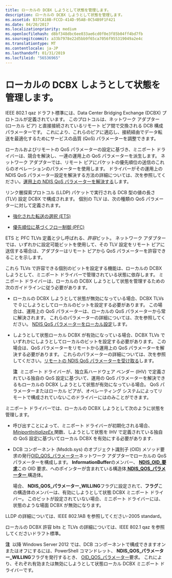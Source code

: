 ```yaml
---
title: ローカルの DCBX しようとして状態を管理します。
description: ローカルの DCBX しようとして状態を管理します。
ms.assetid: B37CA18B-FCCD-414D-95AB-0C54B9F1F421
ms.date: 04/20/2017
ms.localizationpriority: medium
ms.openlocfilehash: d8bf348dbc6ee033ae6cd0f0e3f85b04ff4bd7fb
ms.sourcegitcommit: a33b7978e22d5bb9f65ca7056f955319049a2e4c
ms.translationtype: MT
ms.contentlocale: ja-JP
ms.lasthandoff: 01/31/2019
ms.locfileid: "56536965"
---
```

# <a name="managing-the-local-dcbx-willing-state"></a>ローカルの DCBX しようとして状態を管理します。


IEEE 802.1 qaz ドラフト標準には、Data Center Bridging Exchange (DCBX) プロトコルが定義されています。 このプロトコルは、ネットワーク アダプター (ローカル ピア) と直接接続されているリモート ピア間で交換される DCB 構成パラメーターです。 これにより、これらのピアに適応し、接続経由でデータ転送を最適化するためにサービスの品質 (QoS) パラメーターを調整できます。

ローカルおよびリモートの QoS パラメーターの設定に基づき、ミニポート ドライバーは、競合を解決し、一連の運用上の QoS パラメーターを派生します。 ネットワーク アダプターでは、リモート ピアにパケットの優先順位の送信のこれらのオペレーションのパラメーターを使用します。 ドライバーがその運用上の NDIS QoS パラメーター設定を解決する方法の詳細については、次を参照してください。[運用上の NDIS QoS パラメーターを解決する](resolving-operational-ndis-qos-parameters.md)します。

リンク層探索プロトコル (LLDP) パケットで実行される DCB 型の値の長さ (TLV) 設定 DCBX で構成されます。 個別の TLV は、次の種類の QoS パラメーターに対して定義されます。

-   [強化された転送の選択 (ETS)](enhanced-transmission-selection--ets--algorithm.md)

-   [優先順位に基づくフロー制御 (PFC)](priority-based-flow-control--pfc.md)

ETS と PFC TLVs 定義と少し呼ばれる、*許容*ビット。 ネットワーク アダプターでは、いずれかに設定可能ビットを使用して、その TLV 設定をリモート ピアに送信する場合は、アダプターはリモート ピアから QoS パラメーターを許容できることを示します。

これら TLVs で許容できる個別のビットを設定する機能は、ローカルの DCBX しようとして、ミニポート ドライバーで管理されている状態に依存します。 ミニポート ドライバーは、ローカルの DCBX しようとして状態を管理するための次のガイドラインに従う必要があります。

-   ローカルの DCBX しようとして状態が無効になっている場合、DCBX TLVs で 0 にしようとしてローカルのビットを設定する必要があります。 この場合は、運用上の QoS パラメーターは、ローカルの QoS パラメーターから常に解決されます。 これらのパラメーターの詳細については、次を参照してください。 [NDIS QoS パラメーターをローカル設定](setting-local-ndis-qos-parameters.md)します。

-   しようとして状態ローカル DCBX が有効になっている場合、DCBX TLVs でいずれかにしようとしてローカルのビットを設定する必要があります。 この場合は、QoS パラメーターをリモートから運用上の QoS パラメーターを解決する必要があります。 これらのパラメーターの詳細については、次を参照してください。[リモートの NDIS QoS パラメーターを受け取る](receiving-remote-ndis-qos-parameters.md)します。

    **注**  ミニポート ドライバーが、独立系ハードウェア ベンダー (IHV) で定義されている独自の QoS 設定に基づいて、運用の QoS パラメーターを解決できるもローカルの DCBX しようとして状態が有効になっている場合。 QoS パラメーターまたはローカル ピアが、オペレーティング システムによってリモートで構成されていないこのドライバーにはのみことができます。

     

ミニポート ドライバーでは、ローカルの DCBX しようとして次のように状態を管理します。

-   呼び出すことによって、ミニポート ドライバーが初期化される場合、 [ *MiniportInitializeEx* ](https://msdn.microsoft.com/library/windows/hardware/ff559389)関数、しようとして状態を IHV で定義されている独自の QoS 設定に基づいてローカル DCBX を有効にする必要があります.

-   DCB コンポーネント (Msdcb.sys) のオブジェクト識別子 (OID) メソッド要求の発行[OID\_QOS\_パラメーター](https://msdn.microsoft.com/library/windows/hardware/hh451835)ネットワーク アダプターでローカルの QoS パラメーターを構成します。 **InformationBuffer**のメンバー、 [ **NDIS\_OID\_要求**](https://msdn.microsoft.com/library/windows/hardware/ff566710)この OID 要求、へのポインターが含まれている構造体[ **NDIS\_QOS\_パラメーター** ](https://msdn.microsoft.com/library/windows/hardware/hh451640)構造体。

    場合、 **NDIS\_QOS\_パラメーター\_WILLING**フラグに設定されて、**フラグ**この構造体のメンバーは、有効にしようとして状態 DCBX ミニポート ドライバー。 このビットが設定されていない場合、ミニポート ドライバーには、状態のような場面 DCBX が無効になります。

LLDP の詳細については、IEEE 802.1AB を参照してください-2005 standard。

ローカルの DCBX 許容 bits と TLVs の詳細については、IEEE 802.1 qaz を参照してくださいドラフト標準。

**注**  以降 Windows Server 2012 では、DCB コンポーネントで構成できますオンまたはオフにするには、PowerShell コマンドレット、 **NDIS\_QOS\_パラメーター\_WILLING**フラグを発行するとき、 [OID\_QOS\_パラメーター](https://msdn.microsoft.com/library/windows/hardware/hh451835)要求。 これにより、それぞれ有効または無効にしようとして状態ローカル DCBX ミニポート ドライバーです。

 

 

 






